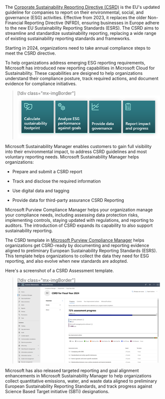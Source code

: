 The [Corporate Sustainability Reporting Directive (CSRD)](https://finance.ec.europa.eu/capital-markets-union-and-financial-markets/company-reporting-and-auditing/company-reporting/corporate-sustainability-reporting_en/?azure-portal=true) is the EU's updated guideline for companies to report on their environmental, social, and governance (ESG) activities. Effective from 2023, it replaces the older Non-Financial Reporting Directive (NFRD), ensuring businesses in Europe adhere to the new EU Sustainability Reporting Standards (ESRS). The CSRD aims to streamline and standardize sustainability reporting, replacing a wide range of existing sustainability reporting standards and frameworks.

Starting in 2024, organizations need to take annual compliance steps to meet the CSRD directive.

To help organizations address emerging ESG reporting requirements, Microsoft has introduced new reporting capabilities in Microsoft Cloud for Sustainability. These capabilities are designed to help organizations understand their compliance posture, track required actions, and document evidence for compliance initiatives.

> [!div class="mx-imgBorder"]
> [![Diagram showing Calculate sustainability footprint, Analyze ESG performance against goals, Provide data governance, and Report impact and progress capabilities.](../media/capabilities.png)](../media/capabilities.png#lightbox)

Microsoft Sustainability Manager enables customers to gain full visibility into their environmental impact, to address CSRD guidelines and most voluntary reporting needs. Microsoft Sustainability Manager helps organizations:

- Prepare and submit a CSRD report

- Track and disclose the required information

- Use digital data and tagging

- Provide data for third-party assurance CSRD Reporting

Microsoft Purview Compliance Manager helps your organization manage your compliance needs, including assessing data protection risks, implementing controls, staying updated with regulations, and reporting to auditors. The introduction of CSRD expands its capability to also support sustainability reporting.

The CSRD template in [Microsoft Purview Compliance Manager](/microsoft-365/compliance/compliance-manager/?azure-portal=true) helps organizations get CSRD-ready by documenting and reporting evidence aligned to preliminary European Sustainability Reporting Standards (ESRS). This  template helps organizations to collect the data they need for ESG reporting, and also evolve when new standards are adopted.

Here's a screenshot of a CSRD Assessment template.

> [!div class="mx-imgBorder"]
> [![Screenshot of Microsoft Purview showing CSRD for Fiscal Year 2024 assessment progress.](../media/assessment.png)](../media/assessment.png#lightbox)

Microsoft has also released targeted reporting and goal alignment enhancements in Microsoft Sustainability Manager to help organizations collect quantitative emissions, water, and waste data aligned to preliminary European Sustainability Reporting Standards, and track progress against Science Based Target initiative (SBTi) designations.
